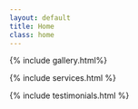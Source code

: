 ```yaml
---
layout: default
title: Home
class: home
---
```


{% include gallery.html%}

{% include services.html %}

{% include testimonials.html %}